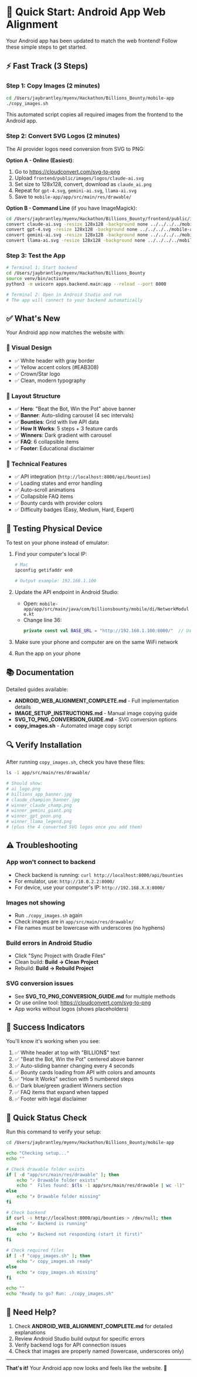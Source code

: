 # 🚀 Quick Start: Android App Web Alignment

Your Android app has been updated to match the web frontend! Follow these simple steps to get started.

## ⚡ Fast Track (3 Steps)

### Step 1: Copy Images (2 minutes)
```bash
cd /Users/jaybrantley/myenv/Hackathon/Billions_Bounty/mobile-app
./copy_images.sh
```

This automated script copies all required images from the frontend to the Android app.

### Step 2: Convert SVG Logos (2 minutes)
The AI provider logos need conversion from SVG to PNG:

**Option A - Online (Easiest)**:
1. Go to https://cloudconvert.com/svg-to-png
2. Upload `frontend/public/images/logos/claude-ai.svg`
3. Set size to 128x128, convert, download as `claude_ai.png`
4. Repeat for `gpt-4.svg`, `gemini-ai.svg`, `llama-ai.svg`
5. Save to `mobile-app/app/src/main/res/drawable/`

**Option B - Command Line** (if you have ImageMagick):
```bash
cd /Users/jaybrantley/myenv/Hackathon/Billions_Bounty/frontend/public/images/logos
convert claude-ai.svg -resize 128x128 -background none ../../../../mobile-app/app/src/main/res/drawable/claude_ai.png
convert gpt-4.svg -resize 128x128 -background none ../../../../mobile-app/app/src/main/res/drawable/gpt_4.png
convert gemini-ai.svg -resize 128x128 -background none ../../../../mobile-app/app/src/main/res/drawable/gemini_ai.png
convert llama-ai.svg -resize 128x128 -background none ../../../../mobile-app/app/src/main/res/drawable/llama_ai.png
```

### Step 3: Test the App
```bash
# Terminal 1: Start backend
cd /Users/jaybrantley/myenv/Hackathon/Billions_Bounty
source venv/bin/activate
python3 -m uvicorn apps.backend.main:app --reload --port 8000

# Terminal 2: Open in Android Studio and run
# The app will connect to your backend automatically
```

## ✅ What's New

Your Android app now matches the website with:

### 🎨 Visual Design
- ✅ White header with gray border
- ✅ Yellow accent colors (#EAB308)
- ✅ Crown/Star logo
- ✅ Clean, modern typography

### 📱 Layout Structure
- ✅ **Hero**: "Beat the Bot, Win the Pot" above banner
- ✅ **Banner**: Auto-sliding carousel (4 sec intervals)
- ✅ **Bounties**: Grid with live API data
- ✅ **How It Works**: 5 steps + 3 feature cards
- ✅ **Winners**: Dark gradient with carousel
- ✅ **FAQ**: 6 collapsible items
- ✅ **Footer**: Educational disclaimer

### 🔧 Technical Features
- ✅ API integration (`http://localhost:8000/api/bounties`)
- ✅ Loading states and error handling
- ✅ Auto-scroll animations
- ✅ Collapsible FAQ items
- ✅ Bounty cards with provider colors
- ✅ Difficulty badges (Easy, Medium, Hard, Expert)

## 🎯 Testing Physical Device

To test on your phone instead of emulator:

1. Find your computer's local IP:
   ```bash
   # Mac
   ipconfig getifaddr en0
   
   # Output example: 192.168.1.100
   ```

2. Update the API endpoint in Android Studio:
   - Open: `mobile-app/app/src/main/java/com/billionsbounty/mobile/di/NetworkModule.kt`
   - Change line 36:
     ```kotlin
     private const val BASE_URL = "http://192.168.1.100:8000/"  // Use your IP
     ```

3. Make sure your phone and computer are on the same WiFi network

4. Run the app on your phone

## 📚 Documentation

Detailed guides available:
- **ANDROID_WEB_ALIGNMENT_COMPLETE.md** - Full implementation details
- **IMAGE_SETUP_INSTRUCTIONS.md** - Manual image copying guide
- **SVG_TO_PNG_CONVERSION_GUIDE.md** - SVG conversion options
- **copy_images.sh** - Automated image copy script

## 🔍 Verify Installation

After running `copy_images.sh`, check you have these files:
```bash
ls -1 app/src/main/res/drawable/

# Should show:
# ai_logo.png
# billions_app_banner.jpg
# claude_champion_banner.jpg
# winner_claude_champ.png
# winner_gemini_giant.png
# winner_gpt_goon.png
# winner_llama_legend.png
# (plus the 4 converted SVG logos once you add them)
```

## ⚠️ Troubleshooting

### App won't connect to backend
- Check backend is running: `curl http://localhost:8000/api/bounties`
- For emulator, use: `http://10.0.2.2:8000/`
- For device, use your computer's IP: `http://192.168.X.X:8000/`

### Images not showing
- Run `./copy_images.sh` again
- Check images are in `app/src/main/res/drawable/`
- File names must be lowercase with underscores (no hyphens)

### Build errors in Android Studio
- Click "Sync Project with Gradle Files"
- Clean build: **Build → Clean Project**
- Rebuild: **Build → Rebuild Project**

### SVG conversion issues
- See **SVG_TO_PNG_CONVERSION_GUIDE.md** for multiple methods
- Or use online tool: https://cloudconvert.com/svg-to-png
- App works without logos (shows placeholders)

## 🎉 Success Indicators

You'll know it's working when you see:
1. ✅ White header at top with "BILLION$" text
2. ✅ "Beat the Bot, Win the Pot" centered above banner
3. ✅ Auto-sliding banner changing every 4 seconds
4. ✅ Bounty cards loading from API with colors and amounts
5. ✅ "How It Works" section with 5 numbered steps
6. ✅ Dark blue/green gradient Winners section
7. ✅ FAQ items that expand when tapped
8. ✅ Footer with legal disclaimer

## 🚦 Quick Status Check

Run this command to verify your setup:
```bash
cd /Users/jaybrantley/myenv/Hackathon/Billions_Bounty/mobile-app

echo "Checking setup..."
echo ""

# Check drawable folder exists
if [ -d "app/src/main/res/drawable" ]; then
    echo "✓ Drawable folder exists"
    echo "  Files found: $(ls -1 app/src/main/res/drawable | wc -l)"
else
    echo "✗ Drawable folder missing"
fi

# Check backend
if curl -s http://localhost:8000/api/bounties > /dev/null; then
    echo "✓ Backend is running"
else
    echo "✗ Backend not responding (start it first)"
fi

# Check required files
if [ -f "copy_images.sh" ]; then
    echo "✓ copy_images.sh ready"
else
    echo "✗ copy_images.sh missing"
fi

echo ""
echo "Ready to go? Run: ./copy_images.sh"
```

## 📱 Need Help?

1. Check **ANDROID_WEB_ALIGNMENT_COMPLETE.md** for detailed explanations
2. Review Android Studio build output for specific errors
3. Verify backend logs for API connection issues
4. Check that images are properly named (lowercase, underscores only)

---

**That's it!** Your Android app now looks and feels like the website. 🎊

